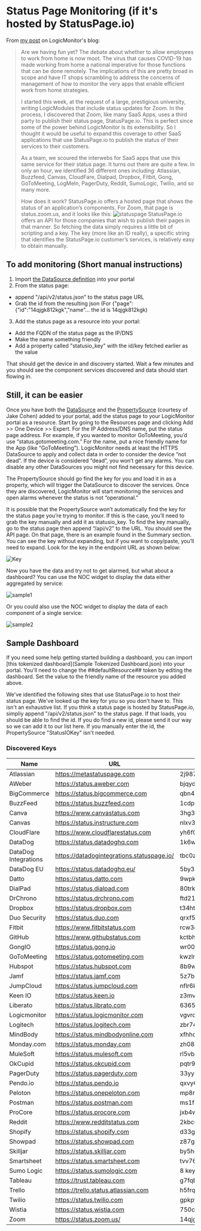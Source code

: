 # Status Page Monitoring (if it's hosted by StatusPage.io)

From [my post](https://www.logicmonitor.com/blog/remote-monitoring-third-party-status-pages) on LogicMonitor's blog:

>Are we having fun yet? The debate about whether to allow employees to work from home is now moot. The virus that causes COVID-19 has made working from home a national imperative for those functions that can be done remotely. The implications of this are pretty broad in scope and have IT shops scrambling to address the concerns of management of how to monitor the very apps that enable efficient work from home strategies.
>
>I started this week, at the request of a large, prestigious university, writing LogicModules that include status updates for Zoom. In the process, I discovered that Zoom, like many SaaS Apps, uses a third party to publish their status page, StatusPage.io. This is perfect since some of the power behind LogicMonitor is its extensibility. So I thought it would be useful to expand this coverage to other SaaS applications that use StatusPage.io to publish the status of their services to their customers.
>
>As a team, we scoured the interwebs for SaaS apps that use this same service for their status page. It turns out there are quite a few. In only an hour, we identified 36 different ones including: Atlassian, Buzzfeed, Canvas, CloudFare, Dialpad, Dropbox, Fitbit, Gong, GoToMeeting, LogMeIn, PagerDuty, Reddit, SumoLogic, Twilio, and so many more.
>
>How does it work? StatusPage.io offers a hosted page that shows the status of an application’s components. For Zoom, that page is status.zoom.us, and it looks like this:
![statuspage](images/statuspageraw.png "Zoom's status page")
>StatusPage.io offers an API for those companies that wish to publish their pages in that manner. So fetching the data simply requires a little bit of scripting and a key. The key (more like an ID really), a specific string that identifies the StatusPage.io customer’s services, is relatively easy to obtain manually.

## To add monitoring (Short manual instructions)
1. Import [the DataSource definition](StatusIOServiceStatus/StatusIOServiceStatus.xml) into your portal
2. From the status page:
  * append "/api/v2/status.json" to the status page URL
  * Grab the id from the resulting json (For {"page":{"id":"14qjgk812kgk","name"... the id is 14qjgk812kgk)
3. Add the status page as a resource into your portal:
  * Add the FQDN of the status page as the IP/DNS
  * Make the name something friendly
  * Add a property called "statusio_key" with the id/key fetched earlier as the value

That should get the device in and discovery started. Wait a few minutes and you should see the component services discovered and data should start flowing in.

## Still, it can be easier
Once you have both the [DataSource](StatusIOServiceStatus/StatusIOServiceStatus.xml) and the [PropertySource](StatusIOKey/StatusIOKey.json) (courtesy of Jake Cohen) added to your portal, add the status page to your LogicMonitor portal as a resource. Start by going to the Resources page and clicking Add >> One Device >> Expert. For the IP Address/DNS name, put the status page address. For example, if you wanted to monitor GoToMeeting, you’d use “status.gotomeeting.com.”  For the name, put a nice friendly name for the App (like “GoToMeeting”). LogicMonitor needs at least the HTTPS DataSource to apply and collect data in order to consider the device “not dead”. If the device is considered “dead”, you won’t get any alarms. You can disable any other DataSources you might not find necessary for this device.

The PropertySource should go find the key for you and load it in as a property, which will trigger the DataSource to discover the services. Once they are discovered, LogicMonitor will start monitoring the services and open alarms whenever the status is not “operational.”

It is possible that the PropertySource won’t automatically find the key for the status page you’re trying to monitor. If this is the case, you’ll need to grab the key manually and add it as statusio_key. To find the key manually, go to the status page then append “/api/v2” to the URL. You should see the API page. On that page, there is an example found in the Summary section. You can see the key without expanding, but if you want to copy/paste, you’ll need to expand. Look for the key in the endpoint URL as shown below:

![Key](images/statuspage.png "Key retrieval from the status page")

Now you have the data and try not to get alarmed, but what about a dashboard? You can use the NOC widget to display the data either aggregated by service:

![sample1](images/widget1.png "Example widget")

Or you could also use the NOC widget to display the data of each component of a single service:

![sample2](images/widget2.png "Example widget")

## Sample Dashboard
If you need some help getting started building a dashboard, you can import [this tokenized dashboard](Sample Tokenized Dashboard.json) into your portal. You'll need to change the ##defaultResource## token by editing the dashboard. Set the value to the friendly name of the resource you added above.

We've identified the following sites that use StatusPage.io to host their status page. We've looked up the key for you so you don't have to. This isn't an exhaustive list. If you think a status page is hosted by StatusPage.io, simpliy append "/api/v2/status.json" to the status page. If that loads, you should be able to find the id. If you do find a new id, please send it our way so we can add it to our list here. If you manually enter the id, the PropertySource "StatusIOKey" isn't needed.
### Discovered Keys
|Name|URL|Key|
|---|---|---|
|Atlassian|https://metastatuspage.com|2j98763l56x|
|AWeber|https://status.aweber.com|bjqyd6ttxjk7|
|BigCommerce|https://status.bigcommerce.com|qbn4dyd29jby|
|BuzzFeed|https://status.buzzfeed.com|1cdp54tg9bv9|
|Canva|https://www.canvastatus.com|3hg3yf1shl9k|
|Canvas|https://status.instructure.com|nlxv32btr6v7|
|CloudFlare|https://www.cloudflarestatus.com|yh6f0r4529hb|
|DataDog|https://status.datadoghq.com|1k6wzpspjf99|
|DataDog Integrations|https://datadogintegrations.statuspage.io/|tbc0zy2gb6bf|
|DataDog EU|https://status.datadoghq.eu/|5by3sysm209d|
|Datto|https://status.datto.com|9wpk4y80vt4s|
|DialPad|https://status.dialpad.com|80trk830s0hg|
|DrChrono|https://status.drchrono.com|ftd21120x69r|
|Dropbox|https://status.dropbox.com|t34htyd6jblf|
|Duo Security|https://status.duo.com|qrxf5mzbrsxw|
|Fitbit|https://www.fitbitstatus.com|rcw3d4yzqkqg|
|GitHub|https://www.githubstatus.com|kctbh9vrtdwd|
|GongIO|https://status.gong.io|wr00cbpjhn6r|
|GoToMeeting|https://status.gotomeeting.com|kwzln7bn4hg8|
|Hubspot|https://status.hubspot.com|8b9w1wwq3g7d|
|Jamf|https://status.jamf.com|5z7bmx2nb2yj|
|JumpCloud|https://status.jumpcloud.com|nflr6k3n1c0h|
|Keen IO|https://status.keen.io|z3mvdbpvy7yh|
|Liberato|https://status.librato.com|636574ls1dpd|
|Logicmonitor|https://status.logicmonitor.com|vgvrd21p58vb|
|Logitech|https://status.logitech.com|zbr74ch8kcdy|
|MindBody|https://status.mindbodyonline.com|xfhhcblmbpbd|
|Monday.com|https://status.monday.com|zh081jts88wj|
|MuleSoft|https://status.mulesoft.com|rl5vblzz3gbw|
|OkCupid|https://status.okcupid.com|pqtr9kytt07d|
|PagerDuty|https://status.pagerduty.com|33yy6hwxnwr3|
|Pendo.io|https://status.pendo.io|qxvy69hcwh22|
|Peloton|https://status.onepeloton.com|mp8rwtf7yt9p|
|Postman|https://status.postman.com|ms1frkqnsp7r|
|ProCore|https://status.procore.com|jxb4w0vdl2tv|
|Reddit|https://www.redditstatus.com|2kbc0d48tv3j|
|Shopify|https://status.shopify.com|d33g96wd23dd|
|Showpad|https://status.showpad.com|z87gt5b68cql|
|Skilljar|https://status.skilljar.com|by5hq8p4g556|
|Smartsheet|https://status.smartsheet.com|tvv76p250rdk|
|Sumo Logic|https://status.sumologic.com|8 keys|
|Tableau|https://trust.tableau.com|g7fqbfflg42q|
|Trello|https://trello.status.atlassian.com|h5frqhb041yq|
|Twilio|https://status.twilio.com|gpkpyklzq55q|
|Wistia|https://status.wistia.com|750cwd148kqj|
|Zoom|https://status.zoom.us/|14qjgk812kgk|
